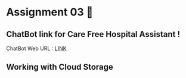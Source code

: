 # Assignment 03 🎯

## ChatBot link for Care Free Hospital Assistant !

ChatBot Web URL : [LINK](https://web-chat.global.assistant.watson.appdomain.cloud/preview.html?backgroundImageURL=https%3A%2F%2Fau-syd.assistant.watson.cloud.ibm.com%2Fpublic%2Fimages%2Fupx-3e799e6b-a748-43c6-aca2-c6bd9b5f1c31%3A%3Abaf549ea-bf9c-4097-92c1-2cb158645f54&integrationID=b5173486-bc9b-4e0d-aff4-c5ddd8946546&region=au-syd&serviceInstanceID=3e799e6b-a748-43c6-aca2-c6bd9b5f1c31)

## Working with Cloud Storage
